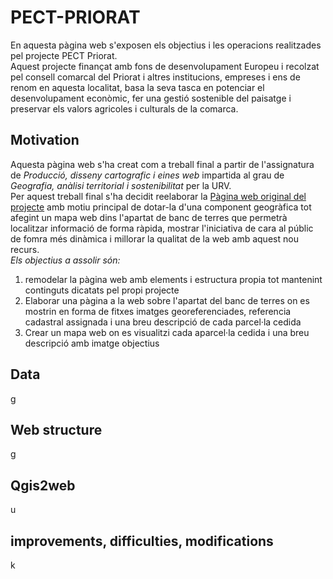 # PECT-PRIORAT
En aquesta pàgina web s'exposen els objectius i les operacions realitzades pel projecte PECT Priorat. <br>
Aquest projecte finançat amb fons de desenvolupament Europeu i recolzat pel consell comarcal del Priorat i altres institucions, empreses i ens de renom en aquesta localitat, basa la seva tasca en potenciar el desenvolupament econòmic, fer una gestió sostenible del paisatge i preservar els valors agricoles i culturals de la comarca.
## Motivation
Aquesta pàgina web s'ha creat com a treball final a partir de l'assignatura de *Producció, disseny cartografic i eines web* impartida al grau de *Geografia, anàlisi territorial i sostenibilitat* per la URV. <br>
Per aquest treball final s'ha decidit reelaborar la [Pàgina web original del projecte](http://pectpriorat.cat/ "Pàgina web original del projecte") amb motiu principal de dotar-la d'una component geogràfica tot afegint un mapa web dins l'apartat de banc de terres que permetrà localitzar informació de forma ràpida, mostrar l'iniciativa de cara al públic de fomra més dinàmica i millorar la qualitat de la web amb aquest nou recurs. <br>
_Els objectius a assolir són:_
1. remodelar la pàgina web amb elements i estructura propia tot mantenint continguts dicatats pel propi projecte
2. Elaborar una pàgina a la web sobre l'apartat del banc de terres on es mostrin en forma de fitxes imatges georeferenciades, referencia cadastral assignada i una breu descripció de cada parcel·la cedida
3. Crear un mapa web on es visualitzi cada aparcel·la cedida i una breu descripció amb imatge
objectius
## Data
g
## Web structure
g
## Qgis2web
u
## improvements, difficulties, modifications
k
